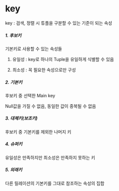 # key

key : 검색, 정렬 시 튜플을 구분할 수 있는 기준이 되는 속성

##### 1. 후보키

기본키로 사용할 수 있는 속성들

1. 유일성 : key로 하나의 Tuple을 유일하게 식별할 수 있음

2. 최소성 : 꼭 필요한 속성으로만 구성

##### 2. 기본키

후보키 중 선택한 Main key

Null값을 가질 수 없음, 동일한 값이 중복될 수 없음

##### 3. 대체키(보조키)

후보키 중 기본키를 제외한 나머지 키

##### 4. 슈퍼키

유일성은 만족하지만 최소성은 만족하지 못하는 키

##### 5. 외래키

다른 릴레이션의 기본키를 그대로 참조하는 속성의 집합
